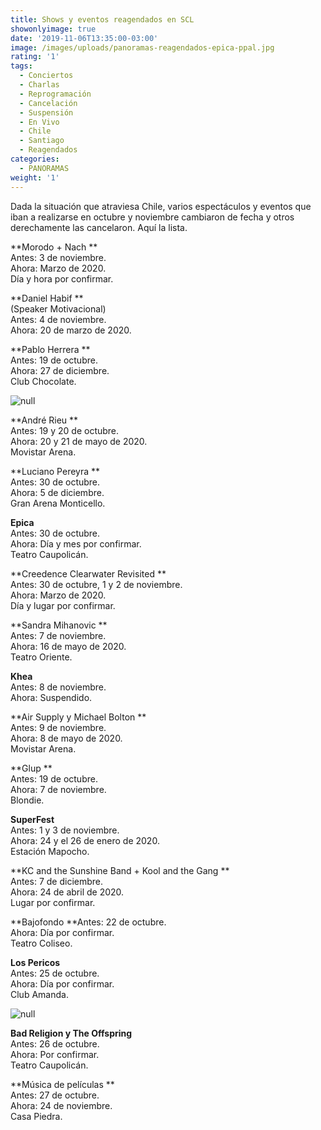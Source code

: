 ```yaml
---
title: Shows y eventos reagendados en SCL
showonlyimage: true
date: '2019-11-06T13:35:00-03:00'
image: /images/uploads/panoramas-reagendados-epica-ppal.jpg
rating: '1'
tags:
  - Conciertos
  - Charlas
  - Reprogramación
  - Cancelación
  - Suspensión
  - En Vivo
  - Chile
  - Santiago
  - Reagendados
categories:
  - PANORAMAS
weight: '1'
---
```

Dada la situación que atraviesa Chile, varios espectáculos y eventos que iban a realizarse en octubre y noviembre cambiaron de fecha y otros derechamente las cancelaron. Aquí la lista. 

<!--more-->

**Morodo + Nach **\
Antes: 3 de noviembre. \
Ahora: Marzo de 2020. \
Día y hora por confirmar. 

**Daniel Habif **\
(Speaker Motivacional)\
Antes: 4 de noviembre.\
Ahora: 20 de marzo de 2020. 

**Pablo Herrera 
**\
Antes: 19 de octubre. \
Ahora: 27 de diciembre. \
Club Chocolate. 

![null](/images/uploads/panoramas-reagendado-andre-rieu.jpg)

**André Rieu 
**\
Antes: 19 y 20 de octubre. \
Ahora: 20 y 21 de mayo de 2020. \
Movistar Arena. 

**Luciano Pereyra **\
Antes: 30 de octubre. \
Ahora: 5 de diciembre. \
Gran Arena Monticello. 

**Epica** \
Antes: 30 de octubre. \
Ahora: Día y mes por confirmar. \
Teatro Caupolicán. 

**Creedence Clearwater Revisited 
**\
Antes: 30 de octubre, 1 y 2 de noviembre. \
Ahora: Marzo de 2020. \
Día y lugar por confirmar. 

**Sandra Mihanovic 
**\
Antes: 7 de noviembre. \
Ahora: 16 de mayo de 2020. \
Teatro Oriente. 

**Khea**  \
Antes: 8 de noviembre. \
Ahora: Suspendido. 

**Air Supply y Michael Bolton ** \
Antes: 9 de noviembre. \
Ahora: 8 de mayo de 2020. \
Movistar Arena. 

**Glup **\
Antes: 19 de octubre. \
Ahora: 7 de noviembre. \
Blondie. 

**SuperFest** \
Antes: 1 y 3 de noviembre. \
Ahora: 24 y el 26 de enero de 2020. \
Estación Mapocho. 

**KC and the Sunshine Band + Kool and the Gang 
**\
Antes: 7 de diciembre. \
Ahora: 24 de abril de 2020. \
Lugar por confirmar. 

**Bajofondo 
**Antes: 22 de octubre. \
Ahora: Día por confirmar. \
Teatro Coliseo. 

**Los Pericos** \
Antes: 25 de octubre. \
Ahora: Día por confirmar. \
Club Amanda. 

![null](/images/uploads/panoramas-reagendados-offspring.jpg)

**Bad Religion y The Offspring**\
Antes: 26 de octubre. \
Ahora: Por confirmar. \
Teatro Caupolicán. 

**Música de películas 
**\
Antes: 27 de octubre. \
Ahora: 24 de noviembre. \
Casa Piedra.
